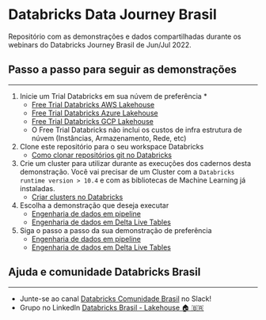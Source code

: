 # Databricks Data Journey Brasil

Repositório com as demonstrações e dados compartilhadas durante os webinars do Databricks Journey Brasil de Jun/Jul 2022.

## Passo a passo para seguir as demonstrações
----
1. Inicie um Trial Databricks em sua núvem de preferência *
    - [Free Trial Databricks AWS Lakehouse](https://databricks.com/try-databricks-aws?itm_data=AwsPage-TrialButton-AWSTrial)
    - [Free Trial Databricks Azure Lakehouse](https://databricks.com/try-databricks-azure?itm_data=AzurePage-HeroTrialButton-AzureTrial)
    - [Free Trial Databricks GCP Lakehouse](https://databricks.com/p/google-cloud-free-trial?itm_data=gcp-toppromo-gcpfreetrial)
    * O Free Trial Databricks não inclui os custos de infra estrutura de núvem (Instâncias, Armazenamento, Rede, etc)
2. Clone este repositório para o seu workspace Databricks
    - [Como clonar repositórios git no Databricks](https://docs.databricks.com/repos/work-with-notebooks-other-files.html)
3. Crie um cluster para utilizar durante as execuções dos cadernos desta demonstração. Você vai precisar de um Cluster com a `Databricks runtime version > 10.4` e com as bibliotecas de Machine Learning já instaladas. 
    - [Criar clusters no Databricks](https://docs.databricks.com/clusters/create.html) 
4. Escolha a demonstração que deseja executar
    - [Engenharia de dados em pipeline](https://github.com/flaviomalavazi/databricks-data-journey-brasil/tree/main/demo-retail/03-Data-engineering)
    - [Engenharia de dados em Delta Live Tables](https://github.com/flaviomalavazi/databricks-data-journey-brasil/tree/main/demo-retail/02-Delta-Live-Table)
5. Siga o passo a passo da sua demonstração de preferência
    - [Engenharia de dados em pipeline](https://github.com/flaviomalavazi/databricks-data-journey-brasil/blob/main/demo-retail/03-Data-engineering/Data-engineering-03-readme.md)
    - [Engenharia de dados em Delta Live Tables](https://github.com/flaviomalavazi/databricks-data-journey-brasil/blob/main/demo-retail/02-Delta-Live-Table/Delta-Live-Table-02-readme.md)
## Ajuda e comunidade Databricks Brasil
---
- Junte-se ao canal [Databricks Comunidade Brasil](https://bit.ly/databricks-slack-br) no Slack!
- Grupo no LinkedIn [Databricks Brasil - Lakehouse 🏠 🇧🇷](https://www.linkedin.com/groups/14100135/)



